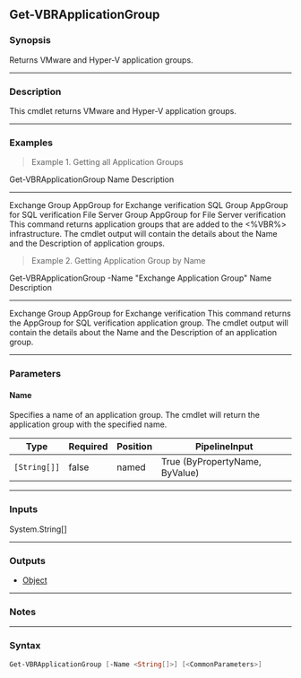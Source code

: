 Get-VBRApplicationGroup
-----------------------

### Synopsis
Returns VMware and Hyper-V application groups.

---

### Description

This cmdlet returns VMware and Hyper-V application groups.

---

### Examples
> Example 1. Getting all Application Groups

Get-VBRApplicationGroup
Name                 Description
----                 -----------
Exchange Group       AppGroup for Exchange verification
SQL Group            AppGroup for SQL verification
File Server Group    AppGroup for File Server verification
This command returns application groups that are added to the <%VBR%> infrastructure.
The cmdlet output will contain the details about the Name and the Description of application groups.
> Example 2. Getting Application Group by Name

Get-VBRApplicationGroup -Name "Exchange Application Group"
Name                 Description
----                 -----------
Exchange Group       AppGroup for Exchange verification
This command returns the AppGroup for SQL verification application group.
The cmdlet output will contain the details about the Name and the Description of an application group.

---

### Parameters
#### **Name**
Specifies a name of an application group. The cmdlet will return the application group with the specified name.

|Type        |Required|Position|PipelineInput                 |
|------------|--------|--------|------------------------------|
|`[String[]]`|false   |named   |True (ByPropertyName, ByValue)|

---

### Inputs
System.String[]

---

### Outputs
* [Object](https://learn.microsoft.com/en-us/dotnet/api/System.Object)

---

### Notes

---

### Syntax
```PowerShell
Get-VBRApplicationGroup [-Name <String[]>] [<CommonParameters>]
```

